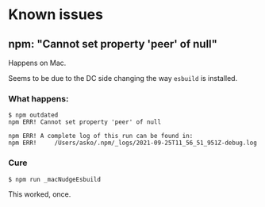 # Known issues


## npm: "Cannot set property 'peer' of null"

Happens on Mac.

Seems to be due to the DC side changing the way `esbuild` is installed.

### What happens:

```
$ npm outdated
npm ERR! Cannot set property 'peer' of null

npm ERR! A complete log of this run can be found in:
npm ERR!     /Users/asko/.npm/_logs/2021-09-25T11_56_51_951Z-debug.log
```

### Cure

```
$ npm run _macNudgeEsbuild 
```

This worked, once.
